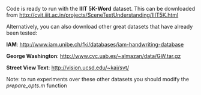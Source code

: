 Code is ready to run with the **IIIT 5K-Word** dataset. This can be downloaded from http://cvit.iiit.ac.in/projects/SceneTextUnderstanding/IIIT5K.html

Alternatively, you can also download other great datasets that have already been tested:

**IAM**: http://www.iam.unibe.ch/fki/databases/iam-handwriting-database

**George Washington**: http://www.cvc.uab.es/~almazan/data/GW.tar.gz

**Street View Text**: http://vision.ucsd.edu/~kai/svt/

Note: to run experiments over these other datasets you should modify the *prepare_opts.m* function
